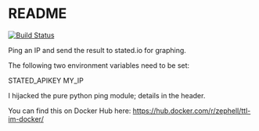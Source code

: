 # README

[![Build Status](https://snap-ci.com/kelvinn/ttl-im-docker/branch/master/build_image)](https://snap-ci.com/kelvinn/ttl-im-docker/branch/master)

Ping an IP and send the result to stated.io for graphing.

The following two environment variables need to be set:

STATED_APIKEY
MY_IP

I hijacked the pure python ping module; details in the header.

You can find this on Docker Hub here: https://hub.docker.com/r/zephell/ttl-im-docker/